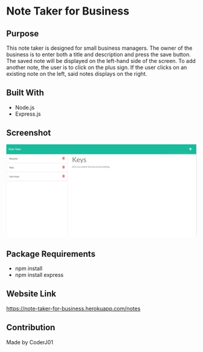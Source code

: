 # Note Taker for Business

## Purpose
This note taker is designed for small business managers. The owner of the business is to enter both a title and description and press the save button. The saved note will be displayed on the left-hand side of the screen. To add another note, the user is to click on the plus sign. If the user clicks on an existing note on the left, said notes displays on the right.

## Built With
 * Node.js
 * Express.js

## Screenshot
![Alt text](./assets/images/image-screenshot.JPG?raw=true "Note Taker")

## Package Requirements
   * npm install
   * npm install express

## Website Link
https://note-taker-for-business.herokuapp.com/notes

## Contribution
Made by CoderJ01